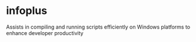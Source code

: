 # infoplus
Assists in compiling and running scripts efficiently on Windows platforms to enhance developer productivity
